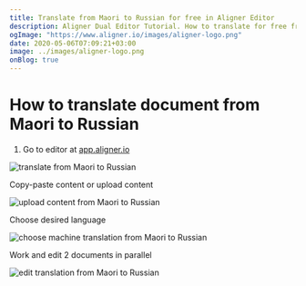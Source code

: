 ```yaml
---
title: Translate from Maori to Russian for free in Aligner Editor
description: Aligner Dual Editor Tutorial. How to translate for free from Maori to Russian. Aligner is multilingual document management platform. 
ogImage: "https://www.aligner.io/images/aligner-logo.png"
date: 2020-05-06T07:09:21+03:00
image: ../images/aligner-logo.png
onBlog: true
---
```


# How to translate document from Maori to Russian

1. Go to editor at [app.aligner.io](https://app.aligner.io "Aligner App web page")

![translate from Maori to Russian](../aligner-blank-editor.png "translate from Maori to Russian")

Copy-paste content or upload content

![upload content from Maori to Russian](../aligner-uploaded-document.png "upload content from Maori to Russian")

Choose desired language

![choose machine translation from Maori to Russian](../aligner-language-dropdown.png "choose machine translation from Maori to Russian")

Work and edit 2 documents in parallel

![edit translation from Maori to Russian](../aligner-double-sitded-editor.png "edit translation from Maori to Russian")

